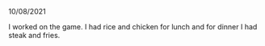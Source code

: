 10/08/2021

I worked on the game. I had rice and chicken for lunch and for dinner I had steak and fries.